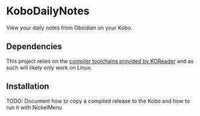 # KoboDailyNotes

View your daily notes from Obsidian on your Kobo.

## Dependencies
This project relies on the [compiler toolchains provided by KOReader](https://github.com/koreader/koxtoolchain) and as such will likely only work on Linux.

## Installation

TODO: Document how to copy a compiled release to the Kobo and how to run it with NickelMenu
